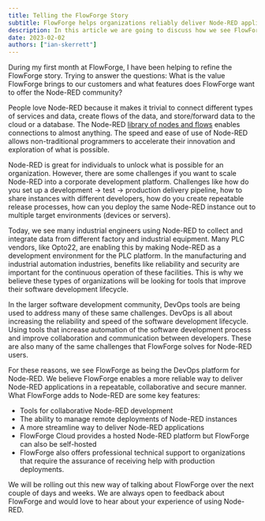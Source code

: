 ```yaml
---
title: Telling the FlowForge Story
subtitle: FlowForge helps organizations reliably deliver Node-RED applications
description: In this article we are going to discuss how we see FlowForge helping Node-RED developers deliver applications more reliably.
date: 2023-02-02
authors: ["ian-skerrett"]
---
```


During my first month at FlowForge, I have been helping to refine the FlowForge story. Trying to answer the questions: What is the value FlowForge brings to our customers and what features does FlowForge want to offer the Node-RED community?
<!--more--> 

People love Node-RED because it makes it trivial to connect different types of services and data, create flows of the data, and store/forward data to the cloud or a database. The Node-RED [library of nodes and flows](https://flows.nodered.org/) enables connections to almost anything. The speed and ease of use of Node-RED allows non-traditional programmers to accelerate their innovation and exploration of what is possible.

Node-RED is great for individuals to unlock what is possible for an organization. However, there are some challenges if you want to scale Node-RED into a corporate development platform. Challenges like how do you set up a development -> test -> production delivery pipeline, how to share instances with different developers, how do you create repeatable release processes, how can you deploy the same Node-RED instance out to multiple target environments (devices or servers). 

Today, we see many industrial engineers using Node-RED to collect and integrate data from different factory and industrial equipment. Many PLC vendors, like Opto22, are enabling this by making Node-RED as a development environment for the PLC platform. In the manufacturing and industrial automation industries, benefits like reliability and security are important for the continuous operation of these facilities.  This is why we believe these types of organizations will be looking for tools that improve their software development lifecycle.

In the larger software development community, DevOps tools are being used to address many of these same challenges. DevOps is all about increasing the reliability and speed of the software development lifecycle. Using tools that increase automation of the software development process and improve collaboration and communication between developers. These are also many of the same challenges that FlowForge solves for Node-RED users. 

For these reasons, we see FlowForge as being the DevOps platform for Node-RED. We believe FlowForge enables a more reliable way to deliver Node-RED applications in a repeatable, collaborative and secure manner. What FlowForge adds to Node-RED are some key features:
* Tools for collaborative Node-RED development 
* The ability to manage remote deployments of Node-RED instances
* A more streamline way to deliver Node-RED applications
* FlowForge Cloud provides a hosted Node-RED platform but FlowForge can also be self-hosted
* FlowForge also offers professional technical support to organizations that require the assurance of receiving help with production deployments.

We will be rolling out this new way of talking about FlowForge over the next couple of days and weeks. We are always open to feedback about FlowForge and would love to hear about your experience of using Node-RED.
